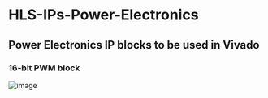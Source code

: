 # HLS-IPs-Power-Electronics
## Power Electronics IP blocks to be used in Vivado

### 16-bit PWM block
![image](https://github.com/HereIsAnatolii/HLS-IPs-Power-Electronics/assets/136642858/87eaf705-ae8e-4bc6-ab17-2ef7b006409f)
